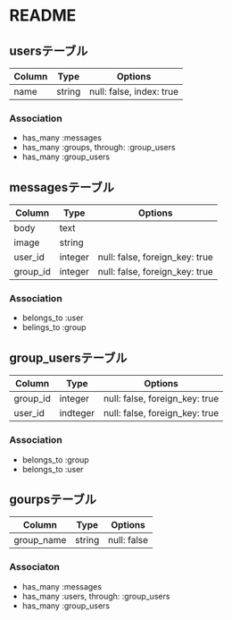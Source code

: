 # README


## usersテーブル

|Column|Type|Options|
|------|----|-------|
|name|string|null: false, index: true|


### Association
- has_many :messages
- has_many :groups, through: :group_users
- has_many :group_users



## messagesテーブル

|Column|Type|Options|
|------|----|-------|
|body|text|
|image|string|
|user_id|integer|null: false, foreign_key: true|
|group_id|integer|null: false, foreign_key: true|

### Association
- belongs_to :user
- belings_to :group


## group_usersテーブル

|Column|Type|Options|
|------|----|-------|
|group_id|integer|null: false, foreign_key: true|
|user_id|indteger|null: false, foreign_key: true|

### Association
- belongs_to :group
- belongs_to :user


## gourpsテーブル

|Column|Type|Options|
|------|----|-------|
|group_name|string|null: false|

### Associaton
- has_many :messages
- has_many :users, through: :group_users
- has_many :group_users
